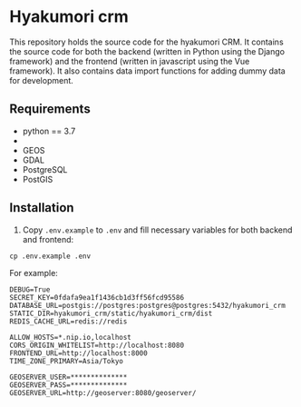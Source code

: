 # Hyakumori crm

This repository holds the source code for the hyakumori CRM. It contains the source code for both the backend (written 
in Python using the Django framework) and the frontend (written in javascript using the Vue framework). It also
contains data import functions for adding dummy data for development.

## Requirements

- python == 3.7
- 
- GEOS
- GDAL
- PostgreSQL
- PostGIS


## Installation

1. Copy `.env.example` to `.env` and fill necessary variables for both backend and frontend:

```
cp .env.example .env
```

For example:

```
DEBUG=True
SECRET_KEY=0fdafa9ea1f1436cb1d3ff56fcd95586
DATABASE_URL=postgis://postgres:postgres@postgres:5432/hyakumori_crm
STATIC_DIR=hyakumori_crm/static/hyakumori_crm/dist
REDIS_CACHE_URL=redis://redis

ALLOW_HOSTS=*.nip.io,localhost
CORS_ORIGIN_WHITELIST=http://localhost:8080
FRONTEND_URL=http://localhost:8000
TIME_ZONE_PRIMARY=Asia/Tokyo

GEOSERVER_USER=**************
GEOSERVER_PASS=**************
GEOSERVER_URL=http://geoserver:8080/geoserver/
```
